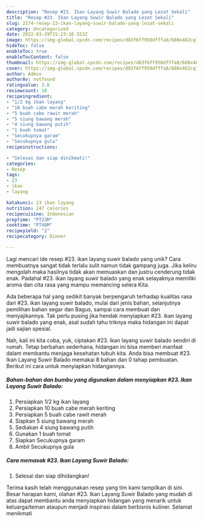 ```yaml
---
description: "Resep #23. Ikan Layang Suwir Balado yang Lezat Sekali"
title: "Resep #23. Ikan Layang Suwir Balado yang Lezat Sekali"
slug: 2174-resep-23-ikan-layang-suwir-balado-yang-lezat-sekali
category: Uncategorized
date: 2022-03-29T15:23:16.553Z
image: https://img-global.cpcdn.com/recipes/d83f6ff950dfffa8/680x482cq70/23-ikan-layang-suwir-balado-foto-resep-utama.jpg
hideToc: false
enableToc: true
enableTocContent: false
thumbnail: https://img-global.cpcdn.com/recipes/d83f6ff950dfffa8/680x482cq70/23-ikan-layang-suwir-balado-foto-resep-utama.jpg
cover: https://img-global.cpcdn.com/recipes/d83f6ff950dfffa8/680x482cq70/23-ikan-layang-suwir-balado-foto-resep-utama.jpg
author: Admin
authorAv: notfound
ratingvalue: 3.6
reviewcount: 10
recipeingredient:
- "1/2 kg ikan layang"
- "10 buah cabe merah keriting"
- "5 buah cabe rawit merah"
- "5 siung bawang merah"
- "4 siung bawang putih"
- "1 buah tomat"
- "Secukupnya garam"
- "Secukupnya gula"
recipeinstructions:

- "Selesai dan siap dinikmati!"
categories:
- Resep
tags:
- 23
- ikan
- layang

katakunci: 23 ikan layang 
nutrition: 247 calories
recipecuisine: Indonesian
preptime: "PT23M"
cooktime: "PT48M"
recipeyield: "2"
recipecategory: Dinner

---
```





Lagi mencari ide resep #23. ikan layang suwir balado yang unik? Cara membuatnya sangat tidak terlalu sulit namun tidak gampang juga. Jika keliru mengolah maka hasilnya tidak akan memuaskan dan justru cenderung tidak enak. Padahal #23. ikan layang suwir balado yang enak selayaknya memiliki aroma dan cita rasa yang mampu memancing selera Kita.





Ada beberapa hal yang sedikit banyak berpengaruh terhadap kualitas rasa dari #23. ikan layang suwir balado, mulai dari jenis bahan, selanjutnya pemilihan bahan segar dan Bagus, sampai cara membuat dan menyajikannya. Tak perlu pusing jika hendak menyiapkan #23. ikan layang suwir balado yang enak,      asal sudah tahu triknya maka hidangan ini dapat jadi sajian spesial.





















Nah, kali ini kita coba, yuk, ciptakan #23. ikan layang suwir balado sendiri di rumah. Tetap berbahan sederhana, hidangan ini bisa memberi manfaat dalam membantu menjaga kesehatan tubuh kita. Anda bisa membuat #23. Ikan Layang Suwir Balado memakai 8 bahan dan 0 tahap pembuatan. Berikut ini cara untuk menyiapkan hidangannya.

<!--inarticleads1-->

##### Bahan-bahan dan bumbu yang digunakan dalam menyiapkan #23. Ikan Layang Suwir Balado:

1. Persiapkan 1/2 kg ikan layang
1. Persiapkan 10 buah cabe merah keriting
1. Persiapkan 5 buah cabe rawit merah
1. Siapkan 5 siung bawang merah
1. Sediakan 4 siung bawang putih
1. Gunakan 1 buah tomat
1. Siapkan Secukupnya garam
1. Ambil Secukupnya gula




<!--inarticleads2-->

##### Cara memasak #23. Ikan Layang Suwir Balado:


1. Selesai dan siap dihidangkan!



Terima kasih telah menggunakan resep yang tim kami tampilkan di sini. Besar harapan kami, olahan #23. Ikan Layang Suwir Balado yang mudah di atas dapat membantu anda menyiapkan hidangan yang menarik untuk keluarga/teman ataupun menjadi inspirasi dalam berbisnis kuliner. Selamat menikmati
